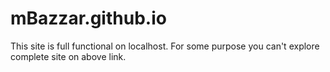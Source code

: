 # mBazzar.github.io
This site is full functional on localhost.
For some purpose you can't explore complete site on above link.
